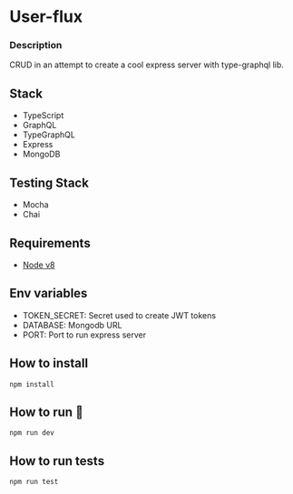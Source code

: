 # User-flux

### Description

CRUD in an attempt to create a cool express server with type-graphql lib.

## Stack

- TypeScript
- GraphQL
- TypeGraphQL
- Express
- MongoDB

## Testing Stack

- Mocha
- Chai

## Requirements

- [Node v8](https://nodejs.org/dist/latest-v8.x/)

## Env variables

- TOKEN_SECRET: Secret used to create JWT tokens
- DATABASE: Mongodb URL
- PORT: Port to run express server

## How to install

`npm install`

## How to run :rocket:

`npm run dev`

## How to run tests

`npm run test`
